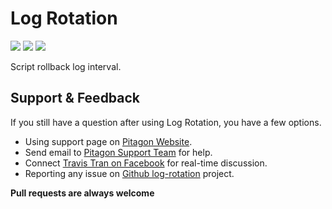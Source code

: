 # Log Rotation
[<img src="https://img.shields.io/badge/LinkedIn-0077B5?style=for-the-badge&logo=linkedin&logoColor=white">](https://www.linkedin.com/company/pitagon/)
[<img src="https://img.shields.io/badge/Facebook-1877F2?style=for-the-badge&logo=facebook&logoColor=white">](https://www.facebook.com/ThePitagon/)
[<img src="https://img.shields.io/twitter/follow/ThePitagon.svg?label=Follow&style=social">](https://twitter.com/ThePitagon/)

Script rollback log interval.

## Support & Feedback
If you still have a question after using Log Rotation, you have a few options.
* Using support page on [Pitagon Website](https://pitagon.io).
* Send email to [Pitagon Support Team](mailto:support@pitagon.vn) for help.
* Connect [Travis Tran on Facebook](https://www.facebook.com/travistran1989) for real-time discussion.
* Reporting any issue on [Github log-rotation](https://github.com/ThePitagon/log-rotation/issues) project.

**Pull requests are always welcome**
